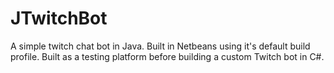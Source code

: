 # JTwitchBot
A simple twitch chat bot in Java. Built in Netbeans using it's default build profile.
Built as a testing platform before building a custom Twitch bot in C#.
